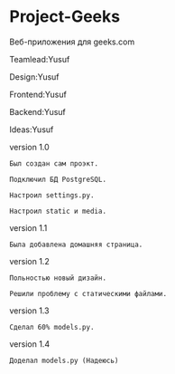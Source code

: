 # Project-Geeks
Веб-приложения для geeks.com

Teamlead:Yusuf

Design:Yusuf

Frontend:Yusuf

Backend:Yusuf

Ideas:Yusuf

version 1.0

    Был создан сам проэкт.

    Подключил БД PostgreSQL.

    Настроил settings.py.

    Настроил static и media.

version 1.1

    Была добавлена домашняя страница.

version 1.2

    Польностью новый дизайн.

    Решили проблему с статическими файлами.

version 1.3

    Сделал 60% models.py.
    
version 1.4 

    Доделал models.py (Надеюсь)

